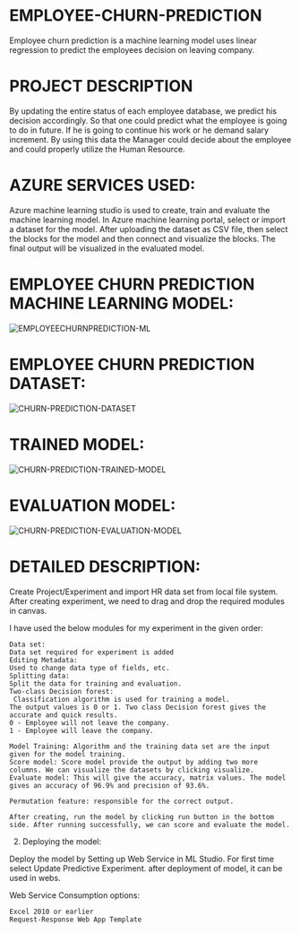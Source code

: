 # EMPLOYEE-CHURN-PREDICTION
  Employee churn prediction is a machine learning model uses linear regression to predict the employees decision on leaving company.
  
# PROJECT DESCRIPTION
  By updating the entire status of each employee database, we predict his decision accordingly. So that one could predict what the employee is going to do in future. If he is going to continue his work or he demand salary increment. By using this data the Manager could decide about the employee and could properly utilize the Human Resource.
 # AZURE SERVICES USED:
   Azure machine learning studio is used to create, train and evaluate the machine learning model.
   In Azure machine learning portal, select or import a dataset for the model. 
   After uploading the dataset as CSV file, then select the blocks for the model and then connect and visualize the blocks.
   The final output will be visualized in the evaluated model.
  
 # EMPLOYEE CHURN PREDICTION MACHINE LEARNING MODEL:  
![EMPLOYEECHURNPREDICTION-ML](https://user-images.githubusercontent.com/67775117/152033614-80a46737-2ff9-462c-94e8-e76dd0028cca.png)

 # EMPLOYEE CHURN PREDICTION DATASET:
![CHURN-PREDICTION-DATASET](https://user-images.githubusercontent.com/67775117/152033629-68dcca35-505a-4449-9c5d-dcb9deee9ee1.png)

 # TRAINED MODEL:
![CHURN-PREDICTION-TRAINED-MODEL](https://user-images.githubusercontent.com/67775117/152033634-180e3772-ba67-4e2d-b12a-2c1f116c8394.png)

 # EVALUATION MODEL:
![CHURN-PREDICTION-EVALUATION-MODEL](https://user-images.githubusercontent.com/67775117/152033644-5e12dde5-41bc-4a99-bbbd-cd1191f7050d.png)


 # DETAILED DESCRIPTION:
 
Create Project/Experiment and import HR data set from local file system. 
After creating experiment, we need to drag and drop the required modules in canvas.

I have used the below modules for my experiment in the given order:

    Data set: 
	Data set required for experiment is added
    Editing Metadata:
	Used to change data type of fields, etc.
    Splitting data: 
	Split the data for training and evaluation.
    Two-class Decision forest:
	 Classification algorithm is used for training a model. 
	The output values is 0 or 1. Two class Decision forest gives the accurate and quick results. 
	0 - Employee will not leave the company.
	1 - Employee will leave the company.
	
    Model Training: Algorithm and the training data set are the input given for the model training.
    Score model: Score model provide the output by adding two more columns. We can visualize the datasets by clicking visualize.
    Evaluate model: This will give the accuracy, matrix values. The model gives an accuracy of 96.9% and precision of 93.6%.

    Permutation feature: responsible for the correct output.

    After creating, run the model by clicking run button in the bottom side. After running successfully, we can score and evaluate the model.

2. Deploying the model:

Deploy the model by Setting up Web Service in ML Studio. For first time select Update Predictive Experiment.
after deployment of model, it can be used in webs.

Web Service Consumption options:

    Excel 2010 or earlier
    Request-Response Web App Template

